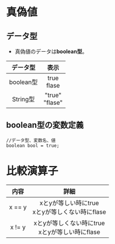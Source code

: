 # 真偽値  
## データ型  
* 真偽値のデータは**boolean型**。

|データ型|表示|
|:---:|:---:|
|boolean型|true<br>flase|
|String型|"true"<br>"flase"|

## boolean型の変数定義
```
//データ型、変数名、値
boolean bool = true;
```

# 比較演算子  

|内容|詳細|
|:---:|:---:|
|x == y|xとyが等しい時にtrue<br>xとyが等しくない時にflase|
|x != y|xとyが等しくない時にtrue<br>xとyが等しい時にflase|

